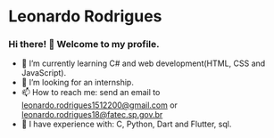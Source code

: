 # Leonardo Rodrigues

### Hi there! 👋 Welcome to my profile.

- 📕 I’m currently learning C# and web development(HTML, CSS and JavaScript).
- 👯 I’m looking for an internship.
- 📫 How to reach me: send an email to leonardo.rodrigues1512200@gmail.com or leonardo.rodrigues18@fatec.sp.gov.br
- 👦 I have experience with: C, Python, Dart and Flutter, sql.
  
